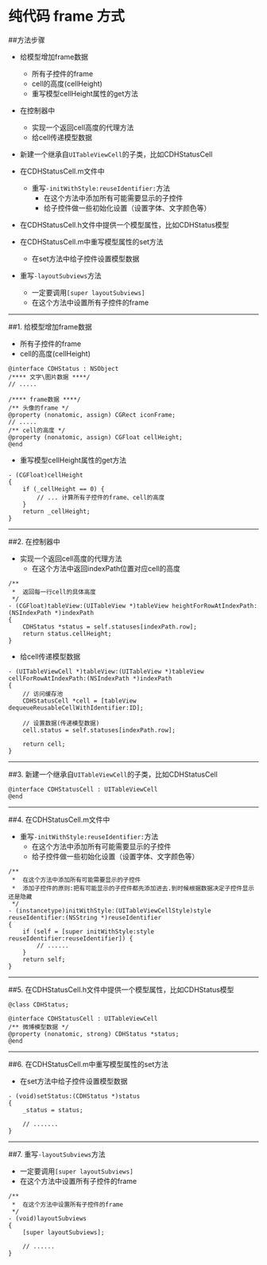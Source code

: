 # 纯代码 frame 方式


##方法步骤
- 给模型增加frame数据
    - 所有子控件的frame
    - cell的高度(cellHeight)
    - 重写模型cellHeight属性的get方法


- 在控制器中
    - 实现一个返回cell高度的代理方法
    - 给cell传递模型数据


- 新建一个继承自`UITableViewCell`的子类，比如CDHStatusCell

- 在CDHStatusCell.m文件中
    - 重写`-initWithStyle:reuseIdentifier:`方法
        - 在这个方法中添加所有可能需要显示的子控件
        - 给子控件做一些初始化设置（设置字体、文字颜色等）


- 在CDHStatusCell.h文件中提供一个模型属性，比如CDHStatus模型

- 在CDHStatusCell.m中重写模型属性的set方法
    - 在set方法中给子控件设置模型数据


- 重写`-layoutSubviews`方法
    - 一定要调用`[super layoutSubviews]`
    - 在这个方法中设置所有子控件的frame


---

##1. 给模型增加frame数据
- 所有子控件的frame
- cell的高度(cellHeight)

```objc
@interface CDHStatus : NSObject
/**** 文字\图片数据 ****/
// .....

/**** frame数据 ****/
/** 头像的frame */
@property (nonatomic, assign) CGRect iconFrame;
// .....
/** cell的高度 */
@property (nonatomic, assign) CGFloat cellHeight;
@end
```

- 重写模型cellHeight属性的get方法

```objc
- (CGFloat)cellHeight
{
    if (_cellHeight == 0) {
        // ... 计算所有子控件的frame、cell的高度
    }
    return _cellHeight;
}
```


---


##2. 在控制器中
- 实现一个返回cell高度的代理方法
    - 在这个方法中返回indexPath位置对应cell的高度

```objc
/**
 *  返回每一行cell的具体高度
 */
- (CGFloat)tableView:(UITableView *)tableView heightForRowAtIndexPath:(NSIndexPath *)indexPath
{
    CDHStatus *status = self.statuses[indexPath.row];
    return status.cellHeight;
}
```

- 给cell传递模型数据

```objc
- (UITableViewCell *)tableView:(UITableView *)tableView cellForRowAtIndexPath:(NSIndexPath *)indexPath
{
    // 访问缓存池
    CDHStatusCell *cell = [tableView dequeueReusableCellWithIdentifier:ID];

    // 设置数据(传递模型数据)
    cell.status = self.statuses[indexPath.row];

    return cell;
}
```


---


##3. 新建一个继承自`UITableViewCell`的子类，比如CDHStatusCell
```objc
@interface CDHStatusCell : UITableViewCell
@end
```

---

##4. 在CDHStatusCell.m文件中
- 重写`-initWithStyle:reuseIdentifier:`方法
    - 在这个方法中添加所有可能需要显示的子控件
    - 给子控件做一些初始化设置（设置字体、文字颜色等）

```objc
/**
 *  在这个方法中添加所有可能需要显示的子控件
 *  添加子控件的原则:把有可能显示的子控件都先添加进去.到时候根据数据决定子控件显示还是隐藏
 */
- (instancetype)initWithStyle:(UITableViewCellStyle)style reuseIdentifier:(NSString *)reuseIdentifier
{
    if (self = [super initWithStyle:style reuseIdentifier:reuseIdentifier]) {
        // ......
    }
    return self;
}
```

---


##5. 在CDHStatusCell.h文件中提供一个模型属性，比如CDHStatus模型
```objc
@class CDHStatus;

@interface CDHStatusCell : UITableViewCell
/** 微博模型数据 */
@property (nonatomic, strong) CDHStatus *status;
@end
```

---


##6. 在CDHStatusCell.m中重写模型属性的set方法
- 在set方法中给子控件设置模型数据

```objc
- (void)setStatus:(CDHStatus *)status
{
    _status = status;

    // .......
}
```

---

##7. 重写`-layoutSubviews`方法
- 一定要调用`[super layoutSubviews]`
- 在这个方法中设置所有子控件的frame

```objc
/**
 *  在这个方法中设置所有子控件的frame
 */
- (void)layoutSubviews
{
    [super layoutSubviews];

    // ......
}
```

